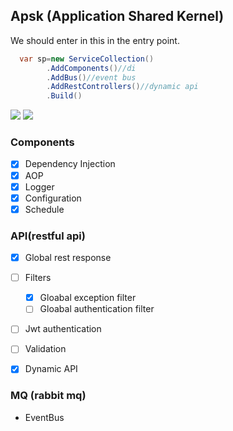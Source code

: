 ## Apsk (Application Shared Kernel)

We should enter in this in the entry point.
``` csharp
  var sp=new ServiceCollection()
        .AddComponents()//di
        .AddBus()//event bus
        .AddRestControllers()//dynamic api
        .Build()
```
![](https://github.com/gainorloss/Apsk/workflows/build/badge.svg)
![](https://github.com/gainorloss/Apsk/workflows/publish/badge.svg)
###  Components
   * [x] Dependency Injection
   * [x] AOP
   * [x] Logger
   * [x] Configuration
   * [x] Schedule

### API(restful api)
   * [x] Global rest response
   * [ ] Filters
     * [x] Gloabal exception filter
     * [ ] Gloabal authentication filter
   * [ ] Jwt authentication
   * [ ] Validation

   * [x] Dynamic API

### MQ (rabbit mq)
   * EventBus